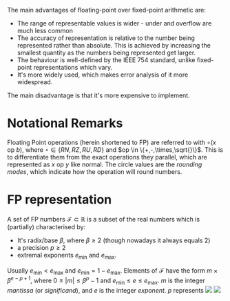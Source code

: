 The main advantages of floating-point over fixed-point arithmetic are:
- The range of representable values is wider - under and overflow are much less common
- The accuracy of representation is relative to the number being represented rather than absolute. This is achieved by increasing the smallest quantity as the numbers being represented get larger.
- The behaviour is well-defined by the IEEE 754 standard, unlike fixed-point representations which vary.
- It's more widely used, which makes error analysis of it more widespread.

The main disadvantage is that it's more expensive to implement.

# Notational Remarks
Floating Point operations (herein shortened to FP) are referred to with $\circ(x\text{ op }b)$, where $\circ \in \{RN, RZ, RU, RD\}$ and $op \in \{+,-,\times,\sqrt{}\}$. This is to differentiate them from the exact operations they parallel, which are represented as $x\text{ op }y$ like normal.
The circle values are the *rounding modes*, which indicate how the operation will round numbers.

# FP representation
A set of FP numbers $\mathcal{F} \subset \mathbb{R}$ is a subset of the real numbers which is (partially) characterised by:
- It's radix/base $\beta$, where $\beta \geq 2$ (though nowadays it always equals 2)
- a precision $p \geq 2$
- extremal exponents $e_\min$ and $e_\max$.

Usually $e_\min < e_\max$ and $e_\min = 1-e_\max$.
Elements of $\mathcal{F}$ have the form $m \times \beta^{e-p+1}$, where $0 \leq |m| \leq \beta^p - 1$ and $e_\min \leq e \leq e_\max$.
$m$ is the integer *mantissa* (or *significand*), and $e$ is the integer *exponent*. $p$ represents 
![](Pasted%20image%2020240201125547.png)
![](Pasted%20image%2020240201125717.png)
